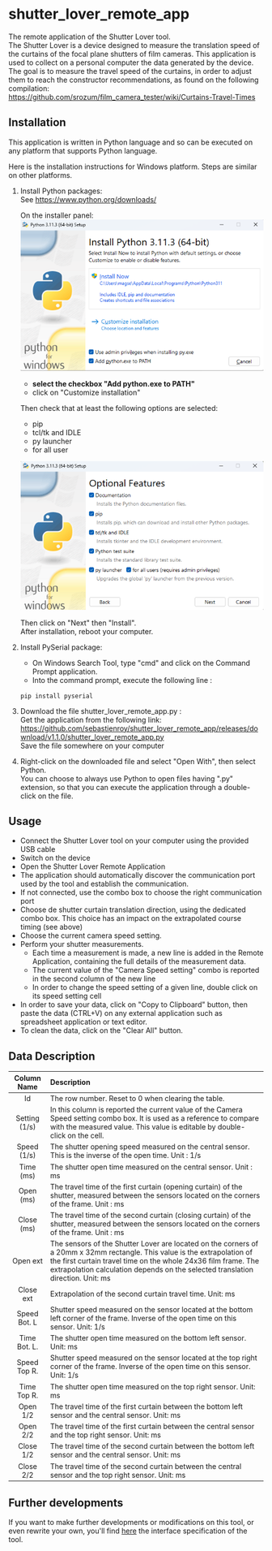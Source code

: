 # shutter_lover_remote_app

The remote application of the Shutter Lover tool.  
The Shutter Lover is a device designed to measure the translation speed of the curtains of the focal plane shutters of film cameras.  This application is used to collect on a personal computer the data generated by the device.  
The goal is to measure the travel speed of the curtains, in order to adjust them to reach the constructor recommendations, as found on the following compilation:  
<https://github.com/srozum/film_camera_tester/wiki/Curtains-Travel-Times>

## Installation

This application is written in Python language and so can be executed on any platform that supports Python language.  

Here is the installation instructions for Windows platform. Steps are similar on other platforms.  

1. Install Python packages:  
   See <https://www.python.org/downloads/>  
   
   On the installer panel:  
   ![Python installation panel](pictures/PythonInstall.png)  

   - **select the checkbox "Add python.exe to PATH"**
   - click on "Customize installation"  
   
   
   Then check that at least the following options are selected:  
   - pip  
   - tcl/tk and IDLE  
   - py launcher  
   - for all user  

   ![Python optionsn panel](pictures/PythonOptions.png)  
   
   Then click on "Next" then "Install".  
   After installation, reboot your computer.  

2. Install PySerial package:  
   - On Windows Search Tool, type "cmd" and click on the Command Prompt application.  
   - Into the command prompt, execute the following line :  

   ```text
   pip install pyserial
   ```

3. Download the file shutter_lover_remote_app.py :  
   Get the application from the following link:  
   <https://github.com/sebastienroy/shutter_lover_remote_app/releases/download/v1.1.0/shutter_lover_remote_app.py>  
  Save the file somewhere on your computer  

4. Right-click on the downloaded file and select "Open With", then select Python.  
   You can choose to always use Python to open files having ".py" extension, so that you can execute the application through a double-click on the file.

## Usage

- Connect the Shutter Lover tool on your computer using the provided USB cable
- Switch on the device
- Open the Shutter Lover Remote Application
- The application should automatically discover the communication port used by the tool and establish the communication.
- If not connected, use the combo box to choose the right communication port
- Choose de shutter curtain translation direction, using the dedicated combo box. This choice has an impact on the extrapolated course timing (see above) 
- Choose the current camera speed setting. 
- Perform your shutter measurements. 
  - Each time a measurement is made, a new line is added in the Remote Application, containing the full details of the measurement data.
  - The current value of the "Camera Speed setting" combo is reported in the second column of the new line
  - In order to change the speed setting of a given line, double click on its speed setting cell
- In order to save your data, click on "Copy to Clipboard" button, then paste the data (CTRL+V) on any external application such as spreadsheet application or text editor.
- To clean the data, click on the "Clear All" button.

## Data Description

| Column Name | Description |
| :--: |:-- |
| Id | The row number. Reset to 0 when clearing the table. |
| Setting (1/s) | In this column is reported the current value of the Camera Speed setting combo box. It is used as a reference to compare with the measured value. This value is editable by double-click on the cell. |
| Speed (1/s) | The shutter opening speed measured on the central sensor. This is the inverse of the open time. Unit : 1/s |
| Time (ms) | The shutter open time measured on the central sensor. Unit : ms |
| Open (ms) | The travel time of the first curtain (opening curtain) of the shutter, measured between the sensors located on the corners of the frame. Unit : ms |
| Close (ms) | The travel time of the second curtain (closing curtain) of the shutter, measured between the sensors located on the corners of the frame. Unit : ms |
| Open ext | The sensors of the Shutter Lover are located on the corners of a 20mm x 32mm rectangle. This value is the extrapolation of the first curtain travel time on the whole 24x36 film frame. The extrapolation calculation depends on the selected translation direction. Unit: ms |
| Close ext | Extrapolation of the second curtain travel time. Unit: ms |
| Speed Bot. L | Shutter speed measured on the sensor located at the bottom left corner of the frame. Inverse of the open time on this sensor. Unit: 1/s |
| Time Bot. L. | The shutter open time measured on the bottom left sensor. Unit: ms |
| Speed Top R.| Shutter speed measured on the sensor located at the top right corner of the frame. Inverse of the open time on this sensor. Unit: 1/s |
| Time Top R. | The shutter open time measured on the top right sensor. Unit: ms|
| Open 1/2 | The travel time of the first curtain between the bottom left sensor and the central sensor. Unit: ms|
| Open 2/2 | The travel time of the first curtain between the central sensor and the top right sensor. Unit: ms| 
| Close 1/2 | The travel time of the second curtain between the bottom left sensor and the central sensor. Unit: ms|
| Close 2/2 | The travel time of the second curtain between the central sensor and the top right sensor. Unit: ms|  

## Further developments

If you want to make further developments or modifications on this tool, or even rewrite your own, you'll find [here](../../wiki/Interface-Specifications) the interface specification of the tool.

